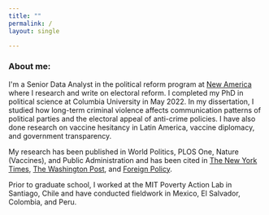 ```yaml
---
title: ""
permalink: /
layout: single

---
```


### About me:
I'm a Senior Data Analyst in the political reform program at [New America](https://www.newamerica.org/our-people/oscar-pocasangre/) where I research and write on electoral reform. I completed my PhD in political science at Columbia University in May 2022. In my dissertation, I studied how long-term criminal violence affects communication patterns of political parties and the electoral appeal of anti-crime policies. I have also done research on vaccine hesitancy in Latin America, vaccine diplomacy, and government transparency.

My research has been published in World Politics, PLOS One, Nature (Vaccines), and Public Administration and has been cited in [The New York Times](https://www.nytimes.com/2023/02/22/opinion/democrats-republicans-education-racial-resentment.html?unlocked_article_code=SQjaToiLpnf0oSYFilzquZwBDWk03grEESY6MkrmHBLm8JCoI_w2psOvGbfJnA4lhujyeAbIYqL9HhzlDiKkzkCJ55aE04PCznxmn-N2ZDlt969SYwsk4voKAjfI63HmJhSaTls5rq4g0CrGUGfdzQOoGNOuZLEscLebaiByPUTr0xQ92cTdW6GvHlQqhkf4iyWtZw9GPVODcs5Qpt0kmaLMCeXC3XijTlyPUFRWx0ZhfOUxphgAj14PfT7zPPifjU8tOIWHxi_x2kHrB4C3DwJVeHAqEXnhw-mf0LL9FVLXIicesJ3nCBJ5S62CGaeF3ELYmedb3h0sPYFriN8Ma7FR5RVk9FML3Yn6gwZT1HnoCDiul_Wr_Vr1pwo&smid=url-share), [The Washington Post](https://www.washingtonpost.com/business/poor-voters-are-losing-out-in-the-culture-wars/2023/03/01/61dbe51c-b837-11ed-b0df-8ca14de679ad_story.html), and [Foreign Policy](https://foreignpolicy.com/2021/11/19/argentina-elections-covid-pandemic-sputnik-v-fernandez-russia-vaccine-diplomacy/?tpcc=recirc_latest062921).

Prior to graduate school, I worked at the MIT Poverty Action Lab in Santiago, Chile and have conducted fieldwork in Mexico, El Salvador, Colombia, and Peru. 




